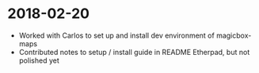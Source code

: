 2018-02-20
==========

* Worked with Carlos to set up and install dev environment of magicbox-maps
* Contributed notes to setup / install guide in README Etherpad, but not polished yet
